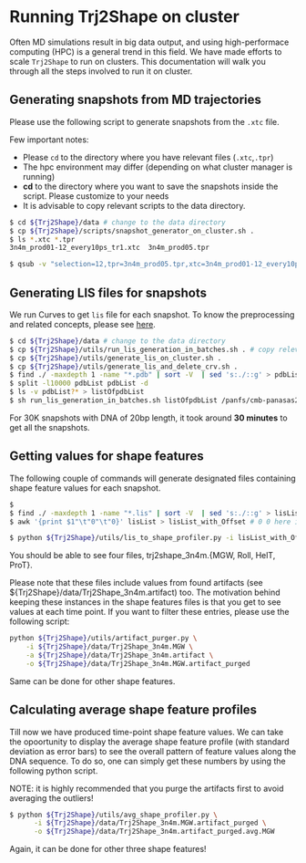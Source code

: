 # Running Trj2Shape on cluster

Often MD simulations result in big data output, and using high-performace
computing (HPC) is a general trend in this field. We have made efforts to scale
`Trj2Shape` to run on clusters. This documentation will walk you through all
the steps involved to run it on cluster.


## Generating snapshots from MD trajectories

Please use the following script to generate snapshots from the `.xtc` file.

Few important notes: 

- Please `cd` to the directory where you have relevant files (`.xtc`,`.tpr`)
- The hpc environment may differ (depending on what cluster manager is running)
- **cd** to the directory where you want to save the snapshots inside the
  script. Please customize to your needs
- It is advisable to copy relevant scripts to the data directory. 

```bash
$ cd ${Trj2Shape}/data # change to the data directory 
$ cp ${Trj2Shape}/scripts/snapshot_generator_on_cluster.sh .
$ ls *.xtc *.tpr
3n4m_prod01-12_every10ps_tr1.xtc  3n4m_prod05.tpr

$ qsub -v "selection=12,tpr=3n4m_prod05.tpr,xtc=3n4m_prod01-12_every10ps_tr1.xtc,skip=0" snapshot_generator_on_cluster.sh 
```

## Generating LIS files for snapshots

We run Curves to get `lis` file for each snapshot. To know the preprocessing
and related concepts, please see [here](./Curves.processing.md).

```bash
$ cd ${Trj2Shape}/data # change to the data directory 
$ cp ${Trj2Shape}/utils/run_lis_generation_in_batches.sh . # copy relevant scripts to the data directory 
$ cp ${Trj2Shape}/utils/generate_lis_on_cluster.sh .
$ cp ${Trj2Shape}/utils/generate_lis_and_delete_crv.sh . 
$ find ./ -maxdepth 1 -name "*.pdb" | sort -V  | sed 's:./::g' > pdbList 
$ split -l10000 pdbList pdbList -d 
$ ls -v pdbList?* > listOfpdbList
$ sh run_lis_generation_in_batches.sh listOfpdbList /panfs/cmb-panasas2/satyanar/workplace/tools/Curve/Cur5

```
For 30K snapshots with DNA of 20bp length, it took around **30 minutes** to get all the snapshots. 


## Getting values for shape features

The following couple of commands will generate designated files containing shape feature values for each snapshot.
```bash
$ 
$ find ./ -maxdepth 1 -name "*.lis" | sort -V  | sed 's:./::g' > lisList
$ awk '{print $1"\t"0"\t"0}' lisList > lisList_with_Offset # 0 0 here is basically saying do not chop off any information from either ends of sequence while processing.

$ python ${Trj2Shape}/utils/lis_to_shape_profiler.py -i lisList_with_Offset -c ${Trj2Shape}/utils/artifact.yaml -w Trj2Shape_3n4m
```

You should be able to see four files, trj2shape\_3n4m.{MGW, Roll, HelT, ProT}. 

Please note that these files include values from found artifacts (see
${Trj2Shape}/data/Trj2Shape_3n4m.artifact) too. The motivation behind keeping
these instances in the shape features files is that you get to see values at
each time point. If you want to filter these entries, please use the following
script:

```bash
python ${Trj2Shape}/utils/artifact_purger.py \
    -i ${Trj2Shape}/data/Trj2Shape_3n4m.MGW \
    -a ${Trj2Shape}/data/Trj2Shape_3n4m.artifact \
    -o ${Trj2Shape}/data/Trj2Shape_3n4m.MGW.artifact_purged

```

Same can be done for other shape features.

## Calculating average shape feature profiles 

Till now we have produced time-point shape feature values. We can take the
opoortunity to display the average shape feature profile (with standard
deviation as error bars) to see the overall pattern of feature values along the
DNA sequence. To do so, one can simply get these numbers by using the following
python script. 

NOTE: it is highly recommended that you purge the artifacts first to avoid averaging the outliers! 

```bash
$ python ${Trj2Shape}/utils/avg_shape_profiler.py \
      -i ${Trj2Shape}/data/Trj2Shape_3n4m.MGW.artifact_purged \
      -o ${Trj2Shape}/data/Trj2Shape_3n4m.artifact_purged.avg.MGW
```
 
Again, it can be done for other three shape features! 


